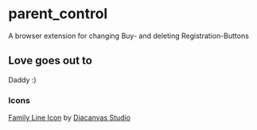 # parent_control

A browser extension for changing Buy- and deleting Registration-Buttons

## Love goes out to

Daddy :)

### Icons

<a href="https://iconscout.com/icons/family" target="_blank">Family Line Icon</a> by <a href="https://iconscout.com/contributors/theiconz" target="_blank">Diacanvas Studio</a>
